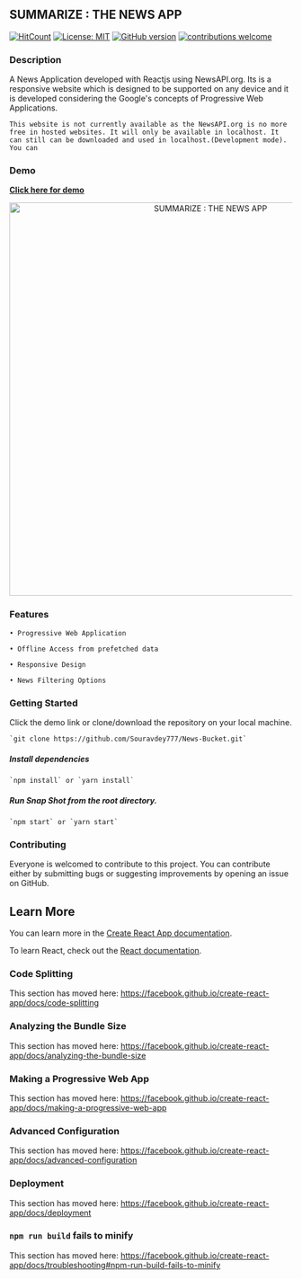 ## SUMMARIZE : THE NEWS APP

[![HitCount](http://hits.dwyl.com/Souravdey777/News-Bucket.svg)](http://hits.dwyl.com/Souravdey777/News-Bucket)
[![License: MIT](https://img.shields.io/badge/License-MIT-yellow.svg?style=flat)](https://opensource.org/licenses/MIT)
[![GitHub version](https://d25lcipzij17d.cloudfront.net/badge.png?id=gh&v=1.0&style=flat)](https://badge.fury.io/gh/Souravdey777%2FNews-Bucket)
[![contributions welcome](https://img.shields.io/badge/contributions-welcome-brightgreen.svg?style=flat)](https://github.com/Souravdey777/News-Bucket/issues)

### Description

A News Application developed with Reactjs using NewsAPI.org. Its is a responsive website which is designed to be supported on any device and it is developed considering the Google's concepts of Progressive Web Applications.
	
	This website is not currently available as the NewsAPI.org is no more free in hosted websites. It will only be available in localhost. It can still can be downloaded and used in localhost.(Development mode). You can

### Demo

**[Click here for demo](https://souravdey777.github.io/News-Bucket/)**
<a href="https://souravdey777.github.io/News-Bucket/" target="_blank">
	<p align="center">
  		<img src="./Screenshot.png" width="700" title="SUMMARIZE : THE NEWS APP" alt="SUMMARIZE : THE NEWS APP">
	</p>
</a>


### Features

	• Progressive Web Application
	
	• Offline Access from prefetched data
	
	• Responsive Design
	
	• News Filtering Options


### Getting Started

Click the demo link or clone/download the repository on your local machine.

	`git clone https://github.com/Souravdey777/News-Bucket.git`

##### Install dependencies

	`npm install` or `yarn install`

##### Run Snap Shot from the root directory.

	`npm start` or `yarn start`

### Contributing

Everyone is welcomed to contribute to this project. You can contribute either by submitting bugs or suggesting improvements by opening an issue on GitHub.

## Learn More

You can learn more in the [Create React App documentation](https://facebook.github.io/create-react-app/docs/getting-started).

To learn React, check out the [React documentation](https://reactjs.org/).

### Code Splitting

This section has moved here: https://facebook.github.io/create-react-app/docs/code-splitting

### Analyzing the Bundle Size

This section has moved here: https://facebook.github.io/create-react-app/docs/analyzing-the-bundle-size

### Making a Progressive Web App

This section has moved here: https://facebook.github.io/create-react-app/docs/making-a-progressive-web-app

### Advanced Configuration

This section has moved here: https://facebook.github.io/create-react-app/docs/advanced-configuration

### Deployment

This section has moved here: https://facebook.github.io/create-react-app/docs/deployment

### `npm run build` fails to minify

This section has moved here: https://facebook.github.io/create-react-app/docs/troubleshooting#npm-run-build-fails-to-minify
